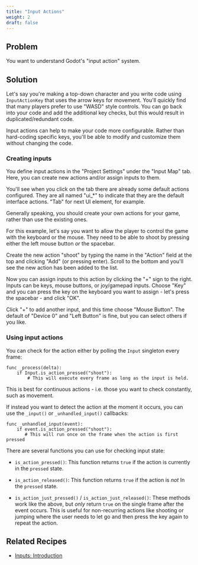 ```yaml
---
title: "Input Actions"
weight: 2
draft: false
---
```


## Problem

You want to understand Godot's "input action" system.

## Solution

Let's say you're making a top-down character and you write code using `InputActionKey` that uses the arrow keys for movement. You'll quickly find that many players prefer to use "WASD" style controls. You can go back into your code and add the additional key checks, but this would result in duplicated/redundant code.

Input actions can help to make your code more configurable. Rather than hard-coding specific keys, you'll be able to modify and customize them without changing the code.

### Creating inputs

You define input actions in the "Project Settings" under the "Input Map" tab. Here, you can create new actions and/or assign inputs to them.

You'll see when you click on the tab there are already some default actions configured. They are all named "ui_*" to indicate that they are the default interface actions. "Tab" for next UI element, for example.

Generally speaking, you should create your own actions for your game, rather than use the existing ones.

For this example, let's say you want to allow the player to control the game with the keyboard or the mouse. They need to be able to shoot by pressing either the left mouse button *or* the spacebar.

Create the new action "shoot" by typing the name in the "Action" field at the top and clicking "Add" (or pressing enter). Scroll to the bottom and you'll see the new action has been added to the list.

Now you can assign inputs to this action by clicking the "+" sign to the right. Inputs can be keys, mouse buttons, or joy/gamepad inputs. Choose "Key" and you can press the key on the keyboard you want to assign - let's press the spacebar - and click "OK".

Click "+" to add another input, and this time choose "Mouse Button". The default of "Device 0" and "Left Button" is fine, but you can select others if you like.

### Using input actions

You can check for the action either by polling the `Input` singleton every frame:

```gdscript
func _process(delta):
    if Input.is_action_pressed("shoot"):
        # This will execute every frame as long as the input is held.
```

This is best for continuous actions - i.e. those you want to check constantly, such as movement.

If instead you want to detect the action at the moment it occurs, you can use the `_input()` or `_unhandled_input()` callbacks:

```gdscript
func _unhandled_input(event):
    if event.is_action_pressed("shoot"):
       # This will run once on the frame when the action is first pressed
```

There are several functions you can use for checking input state:

- `is_action_pressed()`: This function returns `true` if the action is currently in the `pressed` state.

- `is_action_released()`: This function returns `true` if the action is *not* In the `pressed` state.

- `is_action_just_pressed()` / `is_action_just_released()`: These methods work like the above, but *only* return `true` on the single frame after the event occurs. This is useful for non-recurring actions like shooting or jumping where the user needs to let go and then press the key again to repeat the action.

## Related Recipes

- [Inputs: Introduction](/godot_recipes/input/input_intro/)
